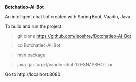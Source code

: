 **Botchatleo-AI-Bot**

An intelligent chat bot created with Spring Boot, Vaadin, Java


To build and run the project:

>git clone https://github.com/leoshrey/Botchatleo-AI-Bot

>cd Botchatleo-AI-Bot

>mvn package

>java -jar target/vaadin-chat-1.0-SNAPSHOT.jar

Go to http://localhost:8080
